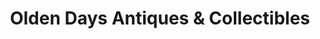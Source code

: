---
title: "Olden Days Antiques & Collectibles"
url: /seiverville/olden-days-antiques-und-collectibles/
shop: Antiquitäten
---